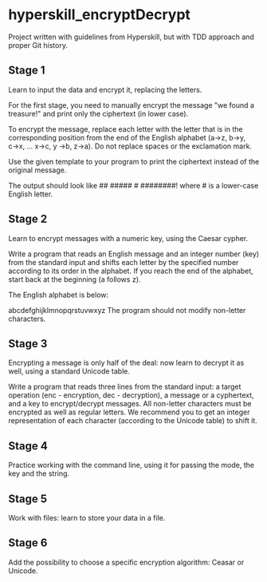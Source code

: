 # hyperskill_encryptDecrypt

<p>Project written with guidelines from Hyperskill, but with TDD approach and proper Git history.</p>

<h2>Stage 1</h2>
<p>Learn to input the data and encrypt it, replacing the letters. </p>
<p>For the first stage, you need to manually encrypt the message "we found a treasure!" and print only the ciphertext (in lower case).
   
   To encrypt the message, replace each letter with the letter that is in the corresponding position from the end of the English alphabet (a→z, b→y, c→x, ... x→c, y →b, z→a). Do not replace spaces or the exclamation mark.
   
   Use the given template to your program to print the ciphertext instead of the original message.
   
   The output should look like ## ##### # ########! where # is a lower-case English letter.</p>

<h2>Stage 2</h2>
<p>Learn to encrypt messages with a numeric key, using the Caesar cypher.  </p>
<p>Write a program that reads an English message and an integer number (key) from the standard input and shifts each letter by the specified number according to its order in the alphabet. If you reach the end of the alphabet, start back at the beginning (a follows z).
   
   The English alphabet is below:
   
   abcdefghijklmnopqrstuvwxyz
   The program should not modify non-letter characters.
   
</p>

<h2>Stage 3</h2>
<p>Encrypting a message is only half of the deal: now learn to decrypt it as well, using a standard Unicode table. </p>
<p>Write a program that reads three lines from the standard input: a target operation (enc - encryption, dec - decryption), a message or a cyphertext, and a key to encrypt/decrypt messages. All non-letter characters must be encrypted as well as regular letters. We recommend you to get an integer representation of each character (according to the Unicode table) to shift it.</p>

<h2>Stage 4</h2>
<p>Practice working with the command line, using it for passing the mode, the key and the string. </p>

<h2>Stage 5</h2>
<p>Work with files: learn to store your data in a file.  </p>

<h2>Stage 6</h2>
<p>Add the possibility to choose a specific encryption algorithm: Ceasar or Unicode. </p>
